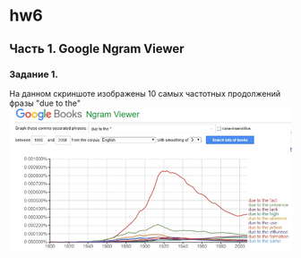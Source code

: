 # hw6
## **Часть 1. Google Ngram Viewer**
### **Задание 1.** 
На данном скриншоте изображены 10 самых частотных продолжений фразы "due to the"
![](https://github.com/JuliaBukhtiyarova/hw6/blob/master/due%20to%20the.jpg)

